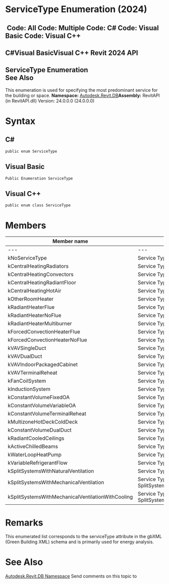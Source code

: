 # ServiceType Enumeration (2024)

﻿
 Code: All Code: Multiple Code: C# Code: Visual Basic Code: Visual C++   
---  
C#Visual BasicVisual C++
Revit 2024 API  
---  
ServiceType Enumeration  
See Also  
---  
This enumeration is used for specifying the most predominant service for the building or space. 
**Namespace:** [Autodesk.Revit.DB](87546ba7-461b-c646-cbb1-2cb8f5bff8b2.md "Autodesk.Revit.DB Namespace")**Assembly:** RevitAPI (in RevitAPI.dll) Version: 24.0.0.0 (24.0.0.0)
# Syntax
C#  
---  
```text
public enum ServiceType
```
  
Visual Basic  
---  
```text
Public Enumeration ServiceType
```
  
Visual C++  
---  
```text
public enum class ServiceType
```
  
# Members
| Member name | Description |
| --- | --- |
| --- | --- |
| kNoServiceType | Service Type is NoServiceType. |
| kCentralHeatingRadiators | Service Type is CentralHeatingRadiators. |
| kCentralHeatingConvectors | Service Type is CentralHeatingConvectors. |
| kCentralHeatingRadiantFloor | Service Type is CentralHeatingRadiantFloor. |
| kCentralHeatingHotAir | Service Type is CentralHeatingHotAir. |
| kOtherRoomHeater | Service Type is OtherRoomHeater. |
| kRadiantHeaterFlue | Service Type is RadiantHeaterFlue. |
| kRadiantHeaterNoFlue | Service Type is RadiantHeaterNoFlue. |
| kRadiantHeaterMultiburner | Service Type is RadiantHeaterMultiburner. |
| kForcedConvectionHeaterFlue | Service Type is ForcedConvectionHeaterFlue. |
| kForcedConvectionHeaterNoFlue | Service Type is ForcedConvectionHeaterNoFlue. |
| kVAVSingleDuct | Service Type is VAVSingleDuct. |
| kVAVDualDuct | Service Type is VAVDualDuct. |
| kVAVIndoorPackagedCabinet | Service Type is VAVIndoorPackagedCabinet. |
| kVAVTerminalReheat | Service Type is VAVTerminalReheat. |
| kFanCoilSystem | Service Type is FanCoilSystem. |
| kInductionSystem | Service Type is InductionSystem. |
| kConstantVolumeFixedOA | Service Type is ConstantVolumeFixedOA. |
| kConstantVolumeVariableOA | Service Type is ConstantVolumeVariableOA. |
| kConstantVolumeTerminalReheat | Service Type is ConstantVolumeTerminalReheat. |
| kMultizoneHotDeckColdDeck | Service Type is MultizoneHotDeckColdDeck. |
| kConstantVolumeDualDuct | Service Type is ConstantVolumeDualDuct. |
| kRadiantCooledCeilings | Service Type is RadiantCooledCeilings. |
| kActiveChilledBeams | Service Type is ActiveChilledBeams. |
| kWaterLoopHeatPump | Service Type is WaterLoopHeatPump. |
| kVariableRefrigerantFlow | Service Type is VariableRefrigerantFlow. |
| kSplitSystemsWithNaturalVentilation | Service Type is SplitSystemsWithNaturalVentilation. |
| kSplitSystemsWithMechanicalVentilation | Service Type is SplitSystemsWithMechanicalVentilation. |
| kSplitSystemsWithMechanicalVentilationWithCooling | Service Type is SplitSystemsWithMechanicalVentilationWithCooling. |

# Remarks
This enumerated list corresponds to the serviceType attribute in the gbXML (Green Building XML) schema and is primarily used for energy analysis. 
# See Also
[Autodesk.Revit.DB Namespace](87546ba7-461b-c646-cbb1-2cb8f5bff8b2.md "Autodesk.Revit.DB Namespace")
Send comments on this topic to 